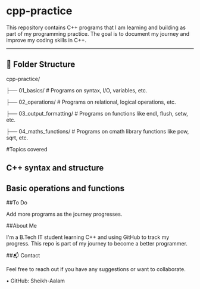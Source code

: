 # cpp-practice

This repository contains C++ programs that I am learning and building as part of my programming practice. The goal is to document my journey and improve my coding skills in C++.

---

## 📁 Folder Structure

cpp-practice/

├── 01_basics/ # Programs on syntax, I/O, variables, etc.

├── 02_operations/ # Programs on relational, logical operations, etc.

├── 03_output_formatting/ # Programs on functions like endl, flush, setw, etc.

├── 04_maths_functions/ # Programs on cmath library functions like pow, sqrt, etc.



#Topics covered

##	C++ syntax and structure
## Basic operations and functions

##To Do

Add more programs as the journey progresses.

##About Me

I'm a B.Tech IT student learning C++ and using GitHub to track my progress. This repo is part of my journey to become a better programmer.

##📬 Contact

Feel free to reach out if you have any suggestions or want to collaborate.

•	GitHub: Sheikh-Aalam
